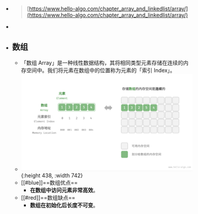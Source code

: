 - > [https://www.hello-algo.com/chapter_array_and_linkedlist/array/](https://www.hello-algo.com/chapter_array_and_linkedlist/array/)
-
- ## 数组
	- 「数组 Array」是一种线性数据结构，其将相同类型元素存储在连续的内存空间中。我们将元素在数组中的位置称为元素的「索引 Index」。
	- ![image.png](../assets/image_1683881183272_0.png){:height 438, :width 742}
	- [[#blue]]==数组优点==
		- **在数组中访问元素非常高效**。
	- [[#red]]==数组缺点==
		- **数组在初始化后长度不可变**。